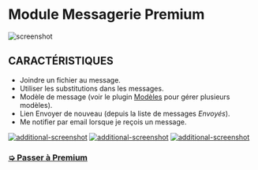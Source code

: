 Module Messagerie Premium
=========================

![screenshot](https://www.rosariosis.org/wp-content/uploads/2021/08/rosariosis_messaging_fr_2021.png)

CARACTÉRISTIQUES
----------------

- Joindre un fichier au message.
- Utiliser les substitutions dans les messages.
- Modèle de message (voir le plugin [Modèles](https://www.rosariosis.org/fr/plugins/templates/) pour gérer plusieurs modèles).
- Lien Envoyer de nouveau (depuis la liste de messages *Envoyés*).
- Me notifier par email lorsque je reçois un message.

[![additional-screenshot](https://www.rosariosis.org/wp-content/uploads/2021/08/rosariosis_messaging_fr_2021-300x187.png)](https://www.rosariosis.org/wp-content/uploads/2021/08/rosariosis_messaging_fr_2021.png) [![additional-screenshot](https://www.rosariosis.org/wp-content/uploads/2021/08/messaging_premium_screenshot_fr_2-300.png)](https://www.rosariosis.org/wp-content/uploads/2021/08/messaging_premium_screenshot_fr_2.png) [![additional-screenshot](https://www.rosariosis.org/wp-content/uploads/2021/08/messaging_premium_screenshot_fr_3-300.png)](https://www.rosariosis.org/wp-content/uploads/2021/08/messaging_premium_screenshot_fr_3.png)

### [➭ Passer à Premium](https://www.rosariosis.org/fr/modules/messaging/#premium-module)
